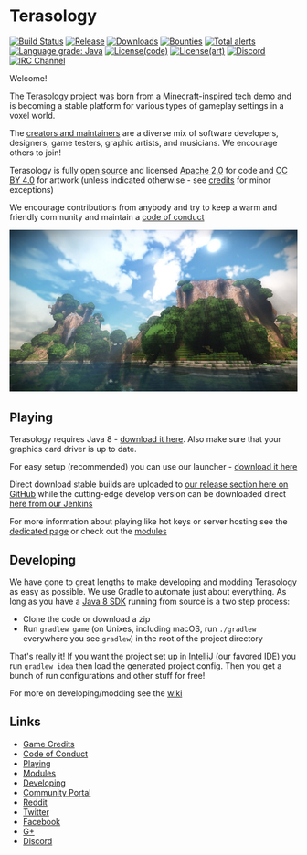# Terasology

[![Build Status](http://jenkins.terasology.org/job/Terasology/badge/icon)](http://jenkins.terasology.org/job/Terasology/)
[![Release](https://img.shields.io/github/release/MovingBlocks/Terasology.svg)](../../releases/latest)
[![Downloads](https://img.shields.io/github/downloads/MovingBlocks/Terasology/total.svg "Downloads")](../../releases/latest)
[![Bounties](https://img.shields.io/bountysource/team/MovingBlocks/activity.svg)](https://www.bountysource.com/teams/MovingBlocks)
[![Total alerts](https://img.shields.io/lgtm/alerts/g/MovingBlocks/Terasology.svg?logo=lgtm&logoWidth=18)](https://lgtm.com/projects/g/MovingBlocks/Terasology/alerts/)
[![Language grade: Java](https://img.shields.io/lgtm/grade/java/g/MovingBlocks/Terasology.svg?logo=lgtm&logoWidth=18)](https://lgtm.com/projects/g/MovingBlocks/Terasology/context:java)
[![License(code)](https://img.shields.io/badge/license(code)-Apache%202.0-blue.svg)](http://www.apache.org/licenses/LICENSE-2.0)
[![License(art)](https://img.shields.io/badge/license(art)-CC%20BY%204.0-blue.svg)](http://creativecommons.org/licenses/by/4.0/)
[![Discord](https://img.shields.io/discord/270264625419911192.svg?label=discord)](http://discord.gg/Terasology)
[![IRC Channel](https://img.shields.io/badge/irc-%23terasology-blue.svg "IRC (Outdated)")](https://webchat.freenode.net/?channels=terasology)

Welcome!

The Terasology project was born from a Minecraft-inspired tech demo and is becoming a stable platform for various types of gameplay settings in a voxel world.

The [creators and maintainers](https://github.com/MovingBlocks/Terasology/blob/develop/docs/Credits.md) are a diverse mix of software developers, designers, game testers, graphic artists, and musicians. We encourage others to join!

Terasology is fully [open source](https://github.com/MovingBlocks/Terasology) and licensed [Apache 2.0](http://www.apache.org/licenses/LICENSE-2.0.html) for code and [CC BY 4.0](http://creativecommons.org/licenses/by/4.0/) for artwork (unless indicated otherwise - see [credits](docs/Credits.md) for minor exceptions)

We encourage contributions from anybody and try to keep a warm and friendly community and maintain a [code of conduct](https://github.com/MovingBlocks/Terasology/blob/develop/docs/Conduct.md)

![Terasology](/docs/images/menuBackground.jpg "Terasology")


## Playing

Terasology requires Java 8 - [download it here](https://www.java.com/en/download/). Also make sure that your graphics card driver is up to date.

For easy setup (recommended) you can use our launcher - [download it here](https://github.com/MovingBlocks/TerasologyLauncher/releases)

Direct download stable builds are uploaded to [our release section here on GitHub](https://github.com/MovingBlocks/Terasology/releases) while the cutting-edge develop version can be downloaded direct [here from our Jenkins](http://jenkins.terasology.org/job/DistroOmega/lastSuccessfulBuild/artifact/distros/omega/build/distributions/TerasologyOmega.zip)

For more information about playing like hot keys or server hosting see the [dedicated page](docs/Playing.md) or check out the [modules](docs/Modules.md)


## Developing

We have gone to great lengths to make developing and modding Terasology as easy as possible. We use Gradle to automate just about everything. As long as you have a [Java 8 SDK](http://www.oracle.com/technetwork/java/javase/downloads/jdk8-downloads-2133151.html) running from source is a two step process:

* Clone the code or download a zip
* Run `gradlew game` (on Unixes, including macOS, run `./gradlew` everywhere you see `gradlew`) in the root of the project directory 

That's really it! If you want the project set up in [IntelliJ](https://www.jetbrains.com/idea/download/) (our favored IDE) you run `gradlew idea` then load the generated project config. Then you get a bunch of run configurations and other stuff for free!

For more on developing/modding see the [wiki](https://github.com/MovingBlocks/Terasology/wiki)


## Links

* [Game Credits](docs/Credits.md)
* [Code of Conduct](docs/Conduct.md)
* [Playing](docs/Playing.md)
* [Modules](docs/Modules.md)
* [Developing](https://github.com/MovingBlocks/Terasology/wiki)
* [Community Portal](http://forum.terasology.org)
* [Reddit](http://www.reddit.com/r/Terasology)
* [Twitter](https://twitter.com/Terasology)
* [Facebook](http://www.facebook.com/pages/Terasology/248329655219905)
* [G+](https://plus.google.com/b/103835217961917018533)
* [Discord](https://discord.gg/4uKbB8J)
